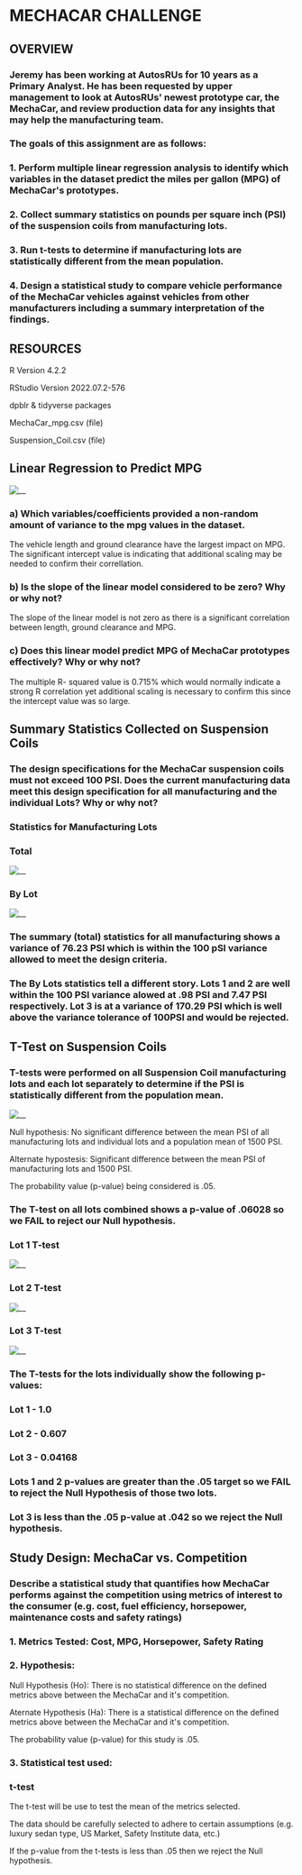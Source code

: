 # MECHACAR CHALLENGE


## OVERVIEW

### Jeremy has been working at AutosRUs for 10 years as a Primary Analyst.  He has been requested by upper management to look at AutosRUs' newest prototype car, the MechaCar, and review production data for any insights that may help the manufacturing team.

### The goals of this assignment are as follows:

### 1. Perform multiple linear regression analysis to identify which variables in the dataset predict the miles per gallon (MPG) of MechaCar's prototypes.

### 2. Collect summary statistics on pounds per square inch (PSI) of the suspension coils from manufacturing lots.

### 3. Run t-tests to determine if manufacturing lots are statistically different from the mean population.

### 4. Design a statistical study to compare vehicle performance of the MechaCar vehicles against vehicles from other manufacturers including a summary interpretation of the findings.


## RESOURCES

R Version 4.2.2

RStudio Version 2022.07.2-576

dpblr & tidyverse packages

MechaCar_mpg.csv (file)

Suspension_Coil.csv (file)


## Linear Regression to Predict MPG

![__](https://github.com/Johnnytoobadman/Mecha_Car_Statistical_Analysis/blob/main/Images/MechaCar_mpg_lm.png)

### a) Which variables/coefficients provided a non-random amount of variance to the mpg values in the dataset.

The vehicle length and ground clearance have the largest impact on MPG. The significant intercept value is indicating that additional scaling may be needed to confirm their correllation.

### b) Is the slope of the linear model considered to be zero? Why or why not?

The slope of the linear model is not zero as there is a significant correlation between length, ground clearance and MPG.

### c) Does this linear model predict MPG of MechaCar prototypes effectively?  Why or why not?

The multiple R- squared value is 0.715% which would normally indicate a strong R correlation yet additional scaling is necessary to confirm this since the intercept value was so large.

## Summary Statistics Collected on Suspension Coils

### The design specifications for the MechaCar suspension coils must not exceed 100 PSI.  Does the current manufacturing data meet this design specification for all manufacturing and the individual Lots?  Why or why not?



### Statistics for Manufacturing Lots

### Total

![__](https://github.com/Johnnytoobadman/Mecha_Car_Statistical_Analysis/blob/main/Images/SuspCoil_total_summary.png)

### By Lot

![__](https://github.com/Johnnytoobadman/Mecha_Car_Statistical_Analysis/blob/main/Images/SuspCoil_Lots_summary.png)

### The summary (total) statistics for all manufacturing shows a variance of 76.23 PSI which is within the 100 pSI variance allowed to meet the design criteria.

### The By Lots statistics tell a different story.  Lots 1 and 2 are well within the 100 PSI variance alowed at .98 PSI and 7.47 PSI respectively.  Lot 3 is at a variance of 170.29 PSI which is well above the variance tolerance of 100PSI and would be rejected.



## T-Test on Suspension Coils

### T-tests were performed on all Suspension Coil manufacturing lots and each lot separately to determine if the PSI is statistically different from the population mean.

![__](https://github.com/Johnnytoobadman/Mecha_Car_Statistical_Analysis/blob/main/Images/SuspCoil_total_ttest.png)

Null hypothesis: No significant difference between the mean PSI of all manufacturing lots and individual lots and a population mean of 1500 PSI.

Alternate hypostesis: Significant difference between the mean PSI of manufacturing lots and 1500 PSI.

The probability value (p-value) being considered is .05.

### The T-test on all lots combined shows a p-value of .06028 so we FAIL to reject our Null hypothesis.

### Lot 1 T-test

![__](https://github.com/Johnnytoobadman/Mecha_Car_Statistical_Analysis/blob/main/Images/SuspCoil_ttest_lot1.png)

### Lot 2 T-test

![__](https://github.com/Johnnytoobadman/Mecha_Car_Statistical_Analysis/blob/main/Images/SuspCoil_ttests_lot2.png)

### Lot 3 T-test

![__](https://github.com/Johnnytoobadman/Mecha_Car_Statistical_Analysis/blob/main/Images/SuspCoil_ttests_Lot3.png)

### The T-tests for the lots individually show the following p-values:

### Lot 1 - 1.0

### Lot 2 - 0.607

### Lot 3 - 0.04168

### Lots 1 and 2 p-values are greater than the .05 target so we FAIL to reject the Null Hypothesis of those two lots.

### Lot 3 is less than the .05 p-value at .042 so we reject the Null hypothesis.



## Study Design: MechaCar vs. Competition

### Describe a statistical study that quantifies how MechaCar performs against the competition using metrics of interest to the consumer (e.g. cost, fuel efficiency, horsepower, maintenance costs and safety ratings)

### 1. Metrics Tested:  Cost, MPG, Horsepower, Safety Rating

### 2. Hypothesis:

Null Hypothesis (Ho): There is no statistical difference on the defined metrics above between the MechaCar and it's competition.

Aternate Hypothesis (Ha): There is a statistical difference on the defined metrics above between the MechaCar and it's competition.

The probability value (p-value) for this study is .05.

### 3. Statistical test used:

### t-test

The t-test will be use to test the mean of the metrics selected.

The data should be carefully selected to adhere to certain assumptions (e.g. luxury sedan type, US Market, Safety Institute data, etc.)

If the p-value from the t-tests is less than .05 then we reject the Null hypothesis.

<end>
